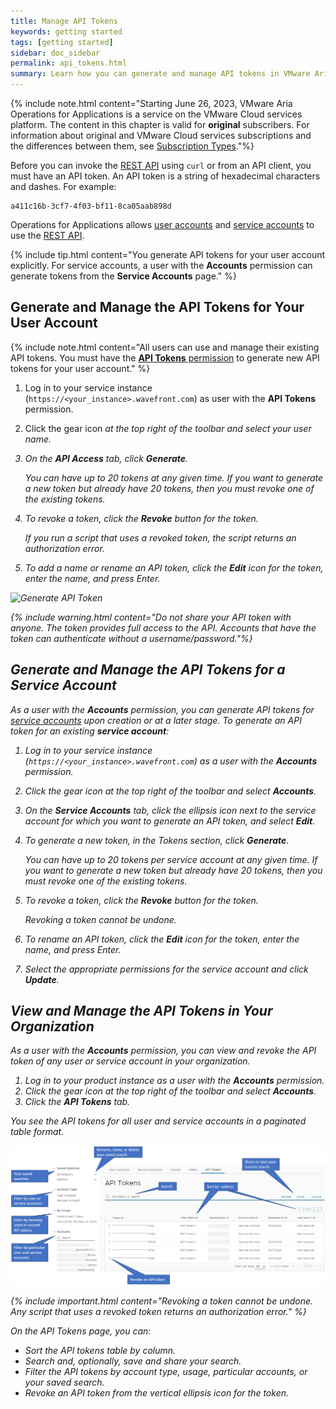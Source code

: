 ```yaml
---
title: Manage API Tokens
keywords: getting started
tags: [getting started]
sidebar: doc_sidebar
permalink: api_tokens.html
summary: Learn how you can generate and manage API tokens in VMware Aria Operations for Applications (previously known as Tanzu Observability by Wavefront).
---
```


{% include note.html content="Starting June 26, 2023, VMware Aria Operations for Applications is a service on the VMware Cloud services platform. The content in this chapter is valid for **original** subscribers. For information about original and VMware Cloud services subscriptions and the differences between them, see [Subscription Types](subscriptions-differences.html)."%}

Before you can invoke the [REST API](wavefront_api.html) using `curl` or from an API client, you must have an API token. An API token is a string of hexadecimal characters and dashes. For example:

```
a411c16b-3cf7-4f03-bf11-8ca05aab898d
```
Operations for Applications allows [user accounts](user-accounts.html) and [service accounts](service-accounts.html) to use the [REST API](wavefront_api.html).

{% include tip.html content="You generate API tokens for your user account explicitly. For service accounts, a user with the **Accounts** permission can generate tokens from the **Service Accounts** page." %}

## Generate and Manage the API Tokens for Your User Account

{% include note.html content="All users can use and manage their existing API tokens. You must have the [**API Tokens** permission](permissions_overview.html) to generate new API tokens for your user account." %}


1. Log in to your service instance (`https://<your_instance>.wavefront.com`) as user with the **API Tokens** permission.
2. Click the gear icon <i class="fa fa-cog"/>  at the top right of the toolbar and select your user name.
2. On the **API Access** tab, click **Generate**.

    You can have up to 20 tokens at any given time. If you want to generate a new token but already have 20 tokens, then you must revoke one of the existing tokens.
3. To revoke a token, click the **Revoke** button for the token.

    If you run a script that uses a revoked token, the script returns an authorization error.
4. To add a name or rename an API token, click the **Edit** icon for the token, enter the name, and press Enter.

![Generate API Token](/images/generate_token.png)


{% include warning.html content="Do not share your API token with anyone. The token provides full access to the API. Accounts that have the token can authenticate without a username/password."%}

## Generate and Manage the API Tokens for a Service Account

As a user with the **Accounts** permission, you can generate API tokens for [service accounts](service-accounts.html) upon creation or at a later stage. To generate an API token for an existing **service account**:

1. Log in to your service instance (`https://<your_instance>.wavefront.com`) as a user with the **Accounts** permission.
2. Click the gear icon <i class="fa fa-cog"/> at the top right of the toolbar and select **Accounts**.
3. On the **Service Accounts** tab, click the ellipsis icon next to the service account for which you want to generate an API token, and select **Edit**.
4. To generate a new token, in the Tokens section, click **Generate**.

    You can have up to 20 tokens per service account at any given time. If you want to generate a new token but already have 20 tokens, then you must revoke one of the existing tokens.
5. To revoke a token, click the **Revoke** button for the token.

    Revoking a token cannot be undone.
5. To rename an API token, click the **Edit** icon for the token, enter the name, and press Enter.
6. Select the appropriate permissions for the service account and click **Update**.

## View and Manage the API Tokens in Your Organization

As a user with the **Accounts** permission, you can view and revoke the API token of any user or service account in your organization.

1. Log in to your product instance as a user with the **Accounts** permission.
2. Click the gear icon <i class="fa fa-cog"/>  at the top right of the toolbar and select **Accounts**.
3. Click the **API Tokens** tab.

  You see the API tokens for all user and service accounts in a paginated table format.

![The API Tokens page shows the tokens table, the search field above the table, and the preconfigured filters and the saved searches in the left panel](/images/API_tokens.png)

{% include important.html content="Revoking a token cannot be undone. Any script that uses a revoked token returns an authorization error." %}

On the API Tokens page, you can:
- Sort the API tokens table by column.
- Search and, optionally, save and share your search.
- Filter the API tokens by account type, usage, particular accounts, or your saved search.
- Revoke an API token from the vertical ellipsis icon for the token.